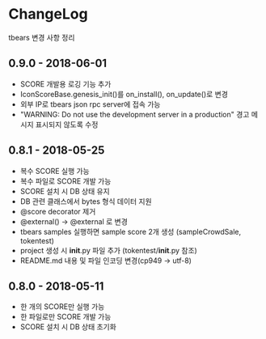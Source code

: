 # ChangeLog

tbears 변경 사항 정리

## 0.9.0 - 2018-06-01

* SCORE 개발용 로깅 기능 추가
* IconScoreBase.genesis_init()를 on_install(), on_update()로 변경
* 외부 IP로 tbears json rpc server에 접속 가능
* "WARNING: Do not use the development server in a production" 경고 메시지 표시되지 않도록 수정

## 0.8.1 - 2018-05-25

* 복수 SCORE 실행 가능
* 복수 파일로 SCORE 개발 가능
* SCORE 설치 시 DB 상태 유지
* DB 관련 클래스에서 bytes 형식 데이터 지원
* @score decorator 제거
* @external() -> @external 로 변경
* tbears samples 실행하면 sample score 2개 생성 (sampleCrowdSale, tokentest)
* project 생성 시 __init__.py 파일 추가 (tokentest/__init__.py 참조)
* README.md 내용 및 파일 인코딩 변경(cp949 -> utf-8)

## 0.8.0 - 2018-05-11

* 한 개의 SCORE만 실행 가능
* 한 파일로만 SCORE 개발 가능
* SCORE 설치 시 DB 상태 초기화
